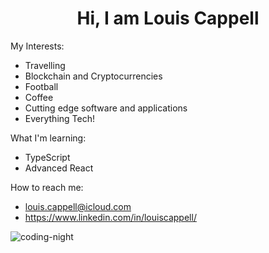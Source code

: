
<h1 align="center">Hi, I am Louis Cappell </h1>
                                               
 
  My Interests: 
  
- Travelling 
- Blockchain and Cryptocurrencies 
- Football 
- Coffee 
- Cutting edge software and applications
- Everything Tech!

What I'm learning: 

- TypeScript
- Advanced React 

 
 How to reach me:
 - louis.cappell@icloud.com 
 - https://www.linkedin.com/in/louiscappell/
 
 
 
 ![coding-night](https://i.pinimg.com/originals/e4/26/70/e426702edf874b181aced1e2fa5c6cde.gif)


